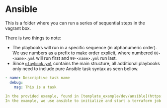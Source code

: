 # Ansible
This is a folder where you can run a series of sequential steps in the vagrant box. 

There is two things to note:
- The playbooks will run in a specific sequence (in alphanumeric order). We use numbers as a prefix to make order explicit, where numbered `00-<name>.yml` will run first and `99-<name>.yml` run last.
- Since [`playbook.yml`](playbook.yml) contains the main structure, all additional playbooks only need to include pure Ansible task syntax as seen bellow.

```yaml
- name: Descriptive task name
  debug:
    msg: This is a task
    
In the provided example, found in [template_example/dev/ansible](https://github.com/fredrikhgrelland/vagrant-hashistack-template/tree/master/template_example/dev/ansible), 
In the example, we use ansible to initialize and start a terraform job which in turn starts nomad jobs in parallel.		 we use Ansible-playbooks to create consul intentions, build a docker image, initialize and start a terraform job which in turn starts Nomad jobs in parallel, and perform healthchecks for our Nomad jobs.
